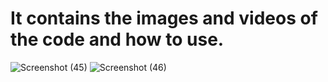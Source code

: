 # It contains the images and videos of the code and how to use.


![Screenshot (45)](https://user-images.githubusercontent.com/94280572/143239275-de0d1761-2ac9-437b-a579-646c692409d6.png)
![Screenshot (46)](https://user-images.githubusercontent.com/94280572/143239285-a054ace4-1b1c-4a49-a3e5-f73d8a849d1f.png)
